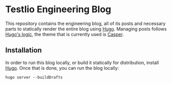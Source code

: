 # Testlio Engineering Blog

This repository contains the engineering blog, all of its posts and necessary parts to statically render the entire blog using [Hugo](https://gohugo.io). Managing posts follows [Hugo's logic](https://gohugo.io/overview/usage/), the theme that is currently used is [Casper](https://github.com/vjeantet/hugo-theme-casper).

## Installation

In order to run this blog locally, or build it statically for distribution, install [Hugo](https://gohugo.io/#action). Once that is done, you can run the blog locally:

```
hugo server --buildDrafts
```
